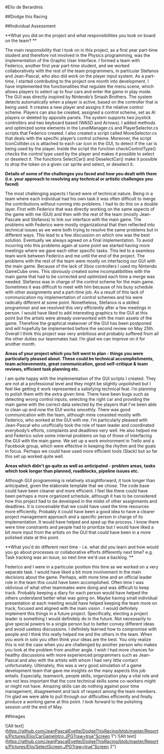 ﻿#Elio de Berardinis

##Dodge this Racing

##Individual Assessment


**What you did on the project and what responsibilities you took on board on the team?  **

The main responsibility that I took on in this project, as a first year part-time student and therefore not involved in the Physics programming, was the implementation of the Graphic User Interface. I formed a team with Federico, another first year part-time student, and we worked collaboratively with the rest of the team programmers, in particular Stefanos and Jean-Pascal, who also did work on the player input system. As a part-time, I started contributing to the project one month into development.
I have implemented the functionalities that regulate the menu scene, which allows players to select up to four cars and enter the game in play mode. The GUI was directly inspired by Nintendo’s Smash Brothers. The system detects automatically when a player is active, based on the controller that is being used. It creates a new player and assigns it the relative control scheme. Players can also be created, assigned a control scheme, set as AI players or deleted by apposite panels. The system supports two joystick controllers and two keyboard based (WASD and Arrows). 
I added methods and optimized some elements in the LevelManager.cs and PlayerSelector.cs scripts that Federico created. I also created a script called MoveSelector.cs that deals with the specific player’s control scheme.
Moreover, the script IconCollider.cs is attached to each car icon in the GUI, to detect if the car is being used by the player. Inside the script the function checkControlType() checks the control type used by the player and makes it possible to select or deselect it.
The functions SelectCar() and DeselectCar() make it possible to drop the token on a given car sprite and select, or deselect it. 

**Details of some of the challenges you faced and how you dealt with them (i.e. your approach to resolving any technical or artistic challenges you faced)**

The most challenging aspects I faced were of technical nature. Being in a team where each individual had his own task it was often difficult to merge the contributions without running into problems. I had to do this on a double layer. First with Federico that was directly working on the same aspects of the game with me (GUI) and then with the rest of the team (mostly Jean-Pascale and Stefanos) to link our interface with the main game. The problems with Federico were mostly organizational that then reflected into technical issues as we were both trying to resolve the same problems but in different ways. This lead to a few discussion on which one was the best solution. Eventually we always agreed on a final implementation. To avoid incurring into this problems again at some point we started having more meetings where we gave each other specific tasks. This led to a seamless team work between Federico and me until the end of the project.
The problems with the rest of the team were mostly on interfacing our GUI with the main game. Because of the lack of Xbox controllers I used my Nintendo GameCube ones. This obviously created some incompatibilities with the main game that had to be corrected and optimized each time a merge was needed. Stefanos was in charge of the control scheme for the main game. Sometimes it was difficult to meet with him because of his busy schedule with other assignments and a part-time job. As a result of this lack of communication my implementation of control schemes and his were radically different at some point. Nonetheless, Stefanos is a skilled programmer and we resolved this very efficiently after a few meetings in person.
I would have liked to add interesting graphics to the GUI at this point but the artists were already overworked with the main assets of the game. Therefore the graphical makeover of the GUI has been postponed and will hopefully be implemented before the second review on May 25th.
Overall I think this project was very ambitious and probably suffered from all the other duties our teammates had. I’m glad we can improve on it for another month.

**Areas of your project which you felt went to plan - things you were particularly pleased about. These could be technical accomplishments, team achievements, great communication, good self-critique & team reviews, efficient task planning etc.**

I am quite happy with the implementation of the GUI scripts I created. They are not at a professional level and they might be slightly unpolished but I feel like getting it work represented a satisfying technical feat. I’m planning to polish them with the extra given time. There have been bugs such as detecting wrong control inputs, selecting the right car and providing the main game with the correct data selected by the players that I’ve been able to clean up and now the GUI works smoothly. There was good communication with the team, although mine consisted mostly with Federico, who worked at the GUI with me. I’m particularly pleased with Jean-Pascal who unofficially took the role of team leader and coordinated everybody’s efforts, complaints and deadlines very well. He also helped me and Federico solve some internal problems on top of those of interfacing the GUI with the main game.
We set up a work environment in Trello and a Facebook group, which were effective in keeping the rhythm and the goals in focus. Perhaps we could have used more efficient tools (Slack) but so far this set up worked quite well. 

**Areas which didn't go quite as well as anticipated - problem areas, tasks which took longer than planned, roadblocks, pipeline issues etc.**

Although GUI programming is relatively straightforward, it took longer than anticipated, given the elaborate template that we chose. The code base could have been cleaner and more efficient. 
I feel like there could have been perhaps a more organized schedule, although it has to be considered how this project had to be developed in the midst of other assignments and deadlines. It is conceivable that we could have used the time resources more efficiently. Probably it could have been a good idea to have a clearer project management approach and a specific person in charge of its implementation. It would have helped and sped up the process. 
I know there were time constraints and people had to prioritize but I would have liked a bit more input from the artists on the GUI that could have been in a more polished state at this point.

**What you'd do different next time - i.e. what did you learn and how would you go about processes or collaborative efforts differently next time? e.g. Task tracking was an issue, so next time we'd use a backlog. **

Federico and I were in a particular position this time as we worked on a very separate task. I would have liked a bit more involvement in the main decisions about the game. Perhaps, with more time and an official leader role in the team this could have been accomplished. Often time I was oblivious of what other teammates were doing and was difficult to keep track. Probably keeping a diary for each person would have helped the others understand better what was going on. Maybe having small individual presentation at each meeting would have helped keeping the team more on track, focused and aligned with the main vision . I would definitely implement this things in a future project. Specifically, electing a project leader is something I would definitely do in the future. Not necessarily to give special powers to a single person but to better convey different ideas and avoid useless discussions. 
I definitely learned how to compromise with people and I think this really helped me and the others in the team. When you work in solo you often think your ideas are the best. You only realize this is not the case when you are challenged by another person who makes you look at the problem from another angle. I wish I had more chances for healthy discussions with more experienced programmers such as Jean-Pascal and also with the artists with whom I had very little contact unfortunately.
Ultimately, this was a very good simulation of a game development team that gave me insights on the many aspects this job entails. Especially, teamwork, people skills, organization play a vital role and are not less important that the core technical skills some co-workers might or might not have. Amazing skills can do nothing against poor time management, disagreement and lack of respect among the team members. I’m glad we were able to pull through our difficulties efficiently and finally produce a working game at this point. I look forward to the polishing session until the end of May.

##Images

![Alt text](https://github.com/JeanPascalEvette/DodgeThisRacing/blob/master/Reports/Pictures/Elio/CarGameIntro.JPG?raw=true"Screen 1")
![Alt text](https://github.com/JeanPascalEvette/DodgeThisRacing/blob/master/Reports/Pictures/Elio/SelectScreen.JPG?raw=true"Screen 2")